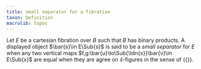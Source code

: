 ```yaml
---
title: small separator for a fibration
taxon: Definition
macrolib: topos
---
```


Let $E$ be a cartesian fibration over $B$ such that $B$ has
binary products. A displayed object $\bar{s}\in E\Sub{s}$ is said to be a
*small separator* for $E$ when any two vertical maps $f,g:\bar{u}\to\Sub{\Idn{x}}\bar{v}\in E\Sub{x}$ are equal when they are agree on $\bar{s}$-figures in the sense of {{<cref frct-002I>}}.
